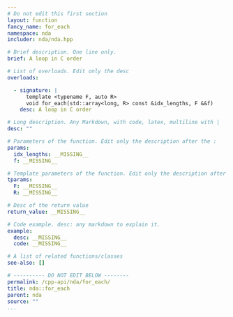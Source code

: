 ```yaml
---
# Do not edit this first section
layout: function
fancy_name: for_each
namespace: nda
includer: nda/nda.hpp

# Brief description. One line only.
brief: A loop in C order

# List of overloads. Edit only the desc
overloads:

  - signature: |
      template <typename F, auto R>
      void for_each(std::array<long, R> const &idx_lengths, F &&f)
    desc: A loop in C order

# Long description. Any Markdown, with code, latex, multiline with |
desc: ""

# Parameters of the function. Edit only the description after the :
params:
  idx_lengths: __MISSING__
  f: __MISSING__

# Template parameters of the function. Edit only the description after the :
tparams:
  F: __MISSING__
  R: __MISSING__

# Desc of the return value
return_value: __MISSING__

# Code example. desc: any markdown to explain it.
example:
  desc: __MISSING__
  code: __MISSING__

# A list of related functions/classes
see-also: []

# ---------- DO NOT EDIT BELOW --------
permalink: /cpp-api/nda/for_each/
title: nda::for_each
parent: nda
source: ""
...
```


